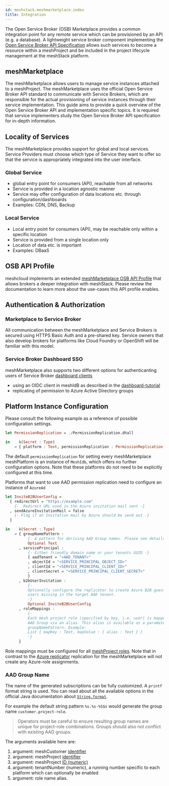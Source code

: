```yaml
---
id: meshstack.meshmarketplace.index
title: Integration
---
```


The Open Service Broker (OSB) Marketplace provides a common integration point for any remote service which can be provisioned by an API (e.g. a database). A lightweight service broker component implementing the [Open Service Broker API Specification](https://github.com/openservicebrokerapi/servicebroker/blob/v2.14/spec.md) allows such services to become a resource within a meshProject and be included in the project lifecycle management at the meshStack platform.

## meshMarketplace

The meshMarketplace allows users to manage service instances attached to a meshProject. The meshMarketplace uses the official Open Service Broker API standard to communicate with Service Brokers, which are responsible for the actual provisioning of service instances through their service implementation. This guide aims to provide a quick overview of the Open Service Broker API and implementation specific topics. It is required that service implementers study the Open Service Broker API specification for in-depth information.

## Locality of Services

The meshMarketplace provides support for global and local services. Service Providers must choose which type of Service they want to offer so that the service is appropriately integrated into the user interface.

### Global Service

- global entry point for consumers (API), reachable from all networks
- Service is provided in a location agnostic manner
- Service may offer configuration of data locations etc. through configuration/dashboards
- Examples: CDN, DNS, Backup

### Local Service

- Local entry point for consumers (API), may be reachable only within a specific location
- Service is provided from a single location only
- Location of data etc. is important
- Examples: DBaaS

## OSB API Profile

meshcloud implements an extended [meshMarketplace OSB API Profile](./meshstack.meshmarketplace.profile.md) that allows brokers a deeper integration with meshStack. Please review the documentation to learn more about the use-cases this API profile enables.

## Authentication & Authorization

### Marketplace to Service Broker

All communication between the meshMarketplace and Service Brokers is secured using HTTPS Basic Auth and a pre-shared key. Service owners that also develop brokers for platforms like Cloud Foundry or OpenShift will be familiar with this model.

### Service Broker Dashboard SSO

meshMarketplace also supports two different options for authenticanting users of Service Broker [dashboard clients](https://github.com/openservicebrokerapi/servicebroker/blob/v2.15/profile.md#dashboard-client-object)

- using an OIDC client in meshIdB as described in the [dashboard-tutorial](./meshstack.meshmarketplace.dashboard-tutorial.md)
- replicating of permission to Azure Active Directory groups


## Platform Instance Configuration

Please consult the following example as a reference of possible configuration settings.

```haskell
let PermissionReplication = ./PermissionReplication.dhall

in    λ(Secret : Type)
    → { platform : Text, permissionReplication : PermissionReplication Secret }
```

The default `permissionReplication` for setting every meshMarketplace meshPlatform is an instance of `MeshIdb`, which
offers no further configuration options. Note that these platforms do not need to be explicitly configured at this time.

Platforms that want to use AAD permission replication need to configure an instance of `AzureAd`

```haskell
let InviteB2BUserConfig =
  { redirectUrl = "https://example.com"
    {-  Redirect URL used in the Azure invitation mail sent -}
  , sendAzureInvitationMail = false
    {- Flag if an Invitation mail by Azure should be send out -}
  }

in    λ(Secret : Type)
    → { groupNamePattern :
          {- A pattern for deriving AAD Group names. Please see details described below -}
          Optional Text
      , servicePrincipal :
          {- Either friendly domain name or your tenants GUID -}
          { aadTenant = "<AAD_TENANT>"
          , objectId = "<SERVICE_PRINCIPAL_OBJECT_ID>"
          , clientId = "<SERVICE_PRINCIPAL_CLIENT_ID>"
          , clientSecret = "<SERVICE_PRINCIPAL_CLIENT_SECRET>"
          }
      , b2bUserInvitation :
          {-
          Optionally configure the replicator to create Azure B2B guest invitations for
          users missing in the target AAD tenant.
          -}
          Optional InviteB2BUserConfig
      , roleMappings :
          {-
          Each mesh project role (specified by key, i.e. user) is mapped to an
          AAD Group via an alias. This alias is available as a parameter in the
          groupNamePattern. Example:
          List { mapKey : Text, mapValue : { alias : Text } }
          -}
      }
```

Role mappings must be configured for all [meshProject roles](./meshcloud.project.md#project-roles). Note that in
contrast to the [Azure replicator](meshstack.azure.index.md) replication for the meshMarketplace will not create any
Azure-role assignments.

### AAD Group Name

The name of the generated subscriptions can be fully customized. A `printf` format string is used. You can read about all the available options in the official Java documentation about [`String.format`](https://docs.oracle.com/javase/8/docs/api/java/util/Formatter.html#syntax).

For example the default string pattern `%s.%s-%5$s` would generate the group name `customer.project-role`.

> Operators must be careful to ensure resulting group names are unique for project-role combinations. Groups should also not conflict with existing AAD groups.

The arguments available here are:

1. argument: meshCustomer [identifier](./meshstack.configuration.md#identifiers)
2. argument: meshProject [identifier](./meshstack.configuration.md#identifiers)
3. argument: meshProject [ID (numeric)](./meshstack.configuration.md#identifiers)
4. argument: tenantNumber (numeric), a running number specific to each platform which can optionally be enabled
5. argument: role name alias.
